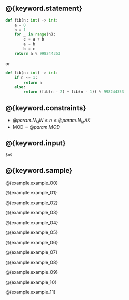 ## @{keyword.statement}

``` python
def fib(n: int) -> int:
    a = 0
    b = 1
    for _ in range(n):
        c = a + b
        a = b
        b = c
    return a % 998244353
```

or

``` python
def fib(n: int) -> int:
    if n <= 1:
        return n
    else:
        return (fib(n - 2) + fib(n - 1)) % 998244353
```

## @{keyword.constraints}

- $@{param.N_MIN} \leq n \leq @{param.N_MAX}$
- $\mathrm{MOD} = @{param.MOD}$

## @{keyword.input}

```
$n$
```

## @{keyword.sample}

@{example.example_00}

@{example.example_01}

@{example.example_02}

@{example.example_03}

@{example.example_04}

@{example.example_05}

@{example.example_06}

@{example.example_07}

@{example.example_08}

@{example.example_09}

@{example.example_10}

@{example.example_11}
